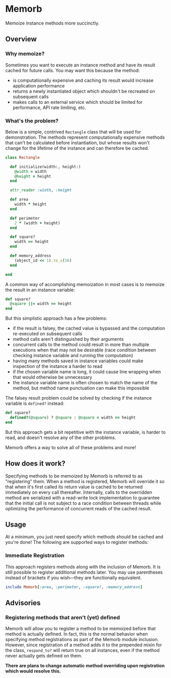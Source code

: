 # Memorb

Memoize instance methods more succinctly.

## Overview

### Why memoize?

Sometimes you want to execute an instance method and have its result cached for future calls. You may want this because the method:

- is computationally expensive and caching its result would increase application performance
- returns a newly instantiated object which shouldn't be recreated on subsequent calls
- makes calls to an external service which should be limited for performance, API rate limiting, etc.

### What's the problem?

Below is a simple, contrived `Rectangle` class that will be used for demonstration. The methods represent computationally expensive methods that can't be calculated before instantiation, but whose results won't change for the lifetime of the instance and can therefore be cached.

```ruby
class Rectangle

  def initialize(width:, height:)
    @width = width
    @height = height
  end

  attr_reader :width, :height

  def area
    width * height
  end

  def perimeter
    2 * (width + height)
  end

  def square?
    width == height
  end

  def memory_address
    (object_id << 1).to_s(16)
  end

end
```

A common way of accomplishing memoization in most cases is to memoize the result in an instance variable:

```ruby
def square?
  @square ||= width == height
end
```

But this simplistic approach has a few problems:

- if the result is falsey, the cached value is bypassed and the computation re-executed on subsequent calls
- method calls aren't distinguished by their arguments
- concurrent calls to the method could result in more than multiple executions when that may not be desirable (race condition between checking instance variable and running the computation)
- having many methods saved in instance variables could make inspection of the instance a harder to read
- if the chosen variable name is long, it could cause line wrapping when that would otherwise be unnecessary
- the instance variable name is often chosen to match the name of the method, but method name punctuation can make this impossible

The falsey result problem could be solved by checking if the instance variable is `defined?` instead:

```ruby
def square?
  defined?(@square) ? @square : @square = width == height
end
```

But this approach gets a bit repetitive with the instance variable, is harder to read, and doesn't resolve any of the other problems.

Memorb offers a way to solve all of these problems and more!

## How does it work?

Specifying methods to be memoized by Memorb is referred to as "registering" them. When a method is registered, Memorb will override it so that when it's first called its return value is cached to be returned immediately on every call thereafter. Internally, calls to the overridden method are serialized with a read-write lock implementation to guarantee that the initial call is not subject to a race condition between threads while optimizing the performance of concurrent reads of the cached result.

## Usage

At a minimum, you just need specify which methods should be cached and you're done! The following are supported ways to register methods:

### Immediate Registration

This approach registers methods along with the inclusion of Memorb. It is still possible to register additional methods later. You may use parentheses instead of brackets if you wish—they are functionally equivalent.

```ruby
include Memorb[:area, :perimeter, :square?, :memory_address]
```

## Advisories

### Registering methods that aren't (yet) defined

Memorb will allow you to register a method to be memoized before that method is actually defined. In fact, this is the normal behavior when specifying method registrations as part of the Memorb module inclusion. However, since registration of a method adds it to the prepended mixin for the class, `respond_to?` will return true on all instances, even if the method never actually gets defined on them.

**There are plans to change automatic method overriding upon registration which would resolve this.**
